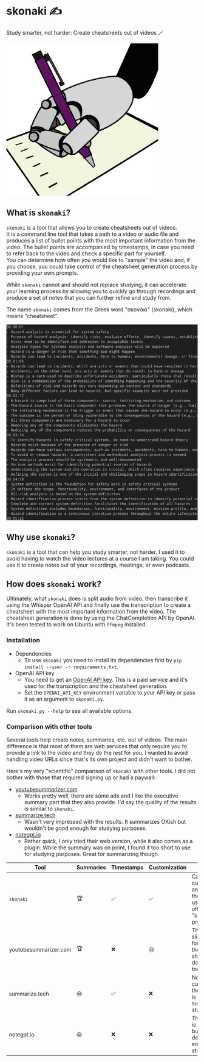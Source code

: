 # skonaki ✍️

Study smarter, not harder: Create cheatsheets out of videos 🪄

![skonaki logo](skonaki-logo-small.png)


## What is `skonaki`?

`skonaki` is a tool that allows you to create cheatsheets out of videos.<br>
It is a command line tool that takes a path to a video or audio file and produces
a list of bullet points with the most important information from the video.
The bullet points are accompanied by timestamps, in case you need to refer back
to the video and check a specific part for yourself.<br>
You can determine how often you would like to "sample" the video and, if you choose,
you could take control of the cheatsheet generation process by providing your own
prompts.

While `skonaki` cannot and should not replace studying, it can accelerate your learning
process by allowing you to quickly go through recordings and produce a set of notes
that you can further refine and study from.

The name `skonaki` comes from the Greek word "σκονάκι" (skonaki), which means "cheatsheet".

![skonaki sample output](skonaki-output.png)

## Why use `skonaki`?

`skonaki` is a tool that can help you study smarter, not harder.
I used it to avoid having to watch the video lectures at a course I am taking.
You could use it to create notes out of your recordings, meetings, or even podcasts.

## How does `skonaki` work?

Ultimately, what `skonaki` does is split audio from video, then transcribe it using
the Whisper OpenAI API and finally use the transcription to create a cheatsheet with the most
important information from the video.
The cheatsheet generation is done by using the ChatCompletion API by OpenAI.
It's been tested to work on Ubuntu with `ffmpeg` installed.

### Installation

* Dependencies
  * To use `skonaki` you need to install its dependencies first by `pip install --user -r requirements.txt`.
* OpenAI API key
  * You need to get an [OpenAI API key](https://platform.openai.com/account/api-keys).
  This is a paid service and it's used for the transcription and the cheatsheet generation.
  * Set the `OPENAI_API_KEY` environment variable to your API key or pass it as an argument to `skonaki.py`.

Run `skonaki.py --help` to see all available options.

### Comparison with other tools

Several tools help create notes, summaries, etc. out of videos.
The main difference is that most of them are web services that only require you to
provide a link to the video and they do the rest for you.
I wanted to avoid handling video URLs since that's its own project and didn't want to bother.

Here's my very "scientific" comparison of `skonaki` with other tools.
I did not bother with those that required signing up or had a paywall:

* [youtubesummarizer.com](https://youtubesummarizer.com/)
  * Works pretty well, there are some ads and I like the executive summary part that they also provide. I'd say the quality of the results is similar to `skonaki`.
* [summarize.tech](https://www.summarize.tech/)
  * Wasn't very impressed with the results. It summarizes OKish but wouldn't be good enough for studying purposes.
* [notegpt.io](https://notegpt.io/)
  * Rather quick, I only tried their web version, while it also comes as a plugin. While the summary was on point, I found it too short to use for studying purposes. Great for summarizing though.

| Tool                  | Summaries | Timestamps | Customization | Notes                                                                                      |
| --------------------- | --------- | ---------- | ------------- | ------------------------------------------------------------------------------------------ |
| `skonaki`             | 🏆         | ✅          | ✅             | Can customize anything from the prompt used, to how often a "summary" is produced          |
| youtubesummarizer.com | 🏆         | ❌          | 😒             | There's a sliding scale for how long the summary should be, but doesn't get too "detailed" |
| summarize.tech        | 😒         | ✅          | ❌             | No customization, their summary is not very suitable for studying                          |
| notegpt.io            | 😒         | ❌          | ❌             | The summary is pretty good, but not detailed enough for studying                           |
